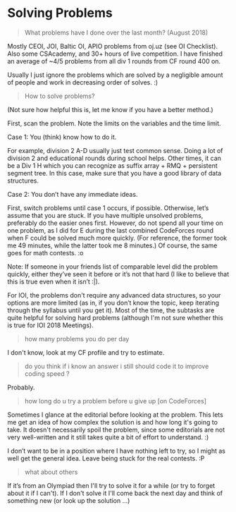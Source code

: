 # Solving Problems

> What problems have I done over the last month? (August 2018)

Mostly CEOI, JOI, Baltic OI, APIO problems from oj.uz (see OI Checklist). Also some CSAcademy, and 30+ hours of live competition. I have finished an average of ~4/5 problems from all div 1 rounds from CF round 400 on.

Usually I just ignore the problems which are solved by a negligible amount of people and work in decreasing order of solves. :)

> How to solve problems?

(Not sure how helpful this is, let me know if you have a better method.)

First, scan the problem. Note the limits on the variables and the time limit.

Case 1: You (think) know how to do it.

For example, division 2 A-D usually just test common sense. Doing a lot of division 2 and educational rounds during school helps. Other times, it can be a Div 1 H which you can recognize as suffix array + RMQ + persistent segment tree. In this case, make sure that you have a good library of data structures.

Case 2: You don’t have any immediate ideas.

First, switch problems until case 1 occurs, if possible. Otherwise, let’s assume that you are stuck. If you have multiple unsolved problems, preferably do the easier ones first. However, do not spend all your time on one problem, as I did for E during the last combined CodeForces round when F could be solved much more quickly. (For reference, the former took me 49 minutes, while the latter took me 8 minutes.) Of course, the same goes for math contests. :o

Note: If someone in your friends list of comparable level did the problem quickly, either they’ve seen it before or it’s not that hard (I like to believe that this is true even when it isn’t :|).

For IOI, the problems don't require any advanced data structures, so your options are more limited (as in, if you don’t know the topic, keep iterating through the syllabus until you get it). Most of the time, the subtasks are quite helpful for solving hard problems (although I'm not sure whether this is true for IOI 2018 Meetings).

> how many problems you do per day

I don't know, look at my CF profile and try to estimate.

> do you think if i know an answer i still should code it to improve coding speed ?

Probably.

> how long do u try a problem before u give up [on CodeForces]

Sometimes I glance at the editorial before looking at the problem. This lets me get an idea of how complex the solution is and how long it's going to take. It doesn't necessarily spoil the problem, since some editorials are not very well-written and it still takes quite a bit of effort to understand. :)

I don’t want to be in a position where I have nothing left to try, so I might as well get the general idea. Leave being stuck for the real contests. :P

> what about others

If it’s from an Olympiad then I'll try to solve it for a while (or try to forget about it if I can't). If I don't solve it I'll come back the next day and think of something new (or look up the solution ...)
